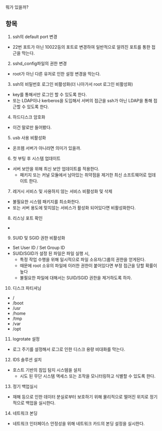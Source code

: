 뭐가 있을까?

## 항목
1. ssh의 default port 변경
  - 22번 포트가 아닌 10022등의 포트로 변경하여 일반적으로 알려진 포트를 통한 접근을 막는다.
2. sshd_config파일의 권한 변경 
  - root가 아닌 다른 유저로 인한 설정 변경을 막는다.
3. ssh의 비밀번호 로그인 비활성화(더 나아가서 root 로그인 비활성화)
  - key를 통해서만 로그인 할 수 있도록 한다.
  - 또는 LDAP이나 kerberos을 도입해서 서버의 접근을 ssh가 아닌 LDAP을 통해 접근할 수 있도록 한다.
4. 하드디스크 암호화
  - 이건 말로만 들어봤다.
5. usb 사용 비활성화
  - 온프렘 서버가 아니라면 의미가 있을까.
6. 첫 부팅 후 시스템 업데이트
  - 서버 보안을 위해 최신 보안 업데이트를 적용한다.
    - 패키지 또는 커널 모듈에서 남아있는 취약점을 제거한 최신 소프트웨어로 업데이트 한다.
7. 레거시 서비스 및 사용하지 않는 서비스 비활성화 및 삭제
  - 불필요한 시스템 패키지를 최소화한다.
  - 또는 서버 용도에 맞지않는 서비스가 활성화 되어있다면 비활성화한다.
8. 리스닝 포트 확인
  - 
9. SUID 및 SGID 권한 비활성화 
  - Set User ID / Set Group ID
  - SUID/SGID가 설정 된 파일은 파일 실행 시, 
    - 특정 작업 수행을 위해 일시적으로 파일 소유자/그룹의 권한을 얻게된다.
    - 때문에 root 소유의 파일에 이러한 권한이 붙어있다면 부정 접근을 당할 확률이 높다
    - 불필요한 파일에 대해서는 SUID/SGID 권한을 제거하도록 하자.
10. 디스크 파티셔닝 
  - /
  - /boot
  - /usr
  - /home
  - /tmp
  - /var
  - /opt
11. logrotate 설정
  - 로그 주기를 설정해서 로그로 인한 디스크 용량 비대화를 막는다.
12. IDS 솔루션 설치
  - 호스트 기반의 침입 탐지 시스템을 설치
    - 시도 된 무단 시스템 액세스 또는 조작을 모니터링하고 식별할 수 있도록 한다.
13. 정기 백업실시
  - 재해 등으로 인한 데이터 분실로부터 보호하기 위해 물리적으로 떨어진 위치로 정기적으로 백업을 실시한다.
14. 네트워크 본딩
  - 네트워크 인터페이스 안정성을 위해 네트워크 카드의 본딩 설정을 실시한다.